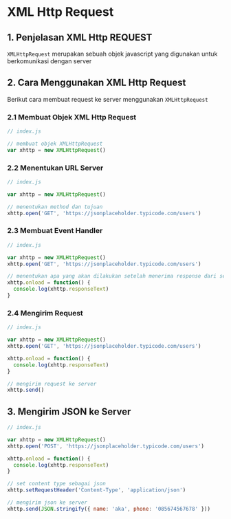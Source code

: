 # XML Http Request

## 1. Penjelasan XML Http REQUEST

`XMLHttpRequest` merupakan sebuah objek javascript yang digunakan untuk berkomunikasi dengan server

## 2. Cara Menggunakan XML Http Request

Berikut cara membuat request ke server menggunakan `XMLHttpRequest`

### 2.1 Membuat Objek XML Http Request

```javascript
// index.js

// membuat objek XMLHttpRequest
var xhttp = new XMLHttpRequest()
```

### 2.2 Menentukan URL Server

```javascript
// index.js

var xhttp = new XMLHttpRequest()

// menentukan method dan tujuan
xhttp.open('GET', 'https://jsonplaceholder.typicode.com/users')
```

### 2.3 Membuat Event Handler

```javascript
// index.js

var xhttp = new XMLHttpRequest()
xhttp.open('GET', 'https://jsonplaceholder.typicode.com/users')

// menentukan apa yang akan dilakukan setelah menerima response dari server
xhttp.onload = function() {
  console.log(xhttp.responseText)
}
```

### 2.4 Mengirim Request

```javascript
// index.js

var xhttp = new XMLHttpRequest()
xhttp.open('GET', 'https://jsonplaceholder.typicode.com/users')

xhttp.onload = function() {
  console.log(xhttp.responseText)
}

// mengirim request ke server
xhttp.send()
```

## 3. Mengirim JSON ke Server

```javascript
// index.js

var xhttp = new XMLHttpRequest()
xhttp.open('POST', 'https://jsonplaceholder.typicode.com/users')

xhttp.onload = function() {
  console.log(xhttp.responseText)
}

// set content type sebagai json
xhttp.setRequestHeader('Content-Type', 'application/json')

// mengirim json ke server
xhttp.send(JSON.stringify({ name: 'aka', phone: '085674567678' }))
```
